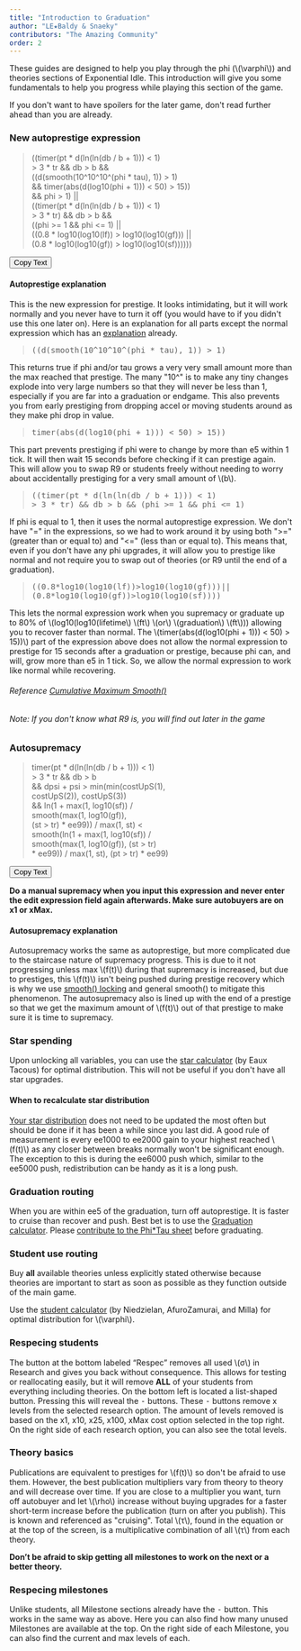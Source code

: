 ```yaml
---
title: "Introduction to Graduation"
author: "LE★Baldy & Snaeky"
contributors: "The Amazing Community"
order: 2
---
```


These guides are designed to help you play through the phi (\\(\varphi\\)) and theories sections
of Exponential Idle. This introduction will give you some fundamentals to help you progress
while playing this section of the game.

If you don't want to have spoilers for the later game, don't read
further ahead than you are already.

### New autoprestige expression

<blockquote id="ap_eq">
((timer(pt * d(ln(ln(db / b + 1))) &lt; 1)<br>
&gt; 3 * tr &amp;&amp; db &gt; b &amp;&amp;<br>
((d(smooth(10^10^10^(phi * tau), 1)) &gt; 1)<br>
&amp;&amp; timer(abs(d(log10(phi + 1))) < 50) &gt; 15))<br>
&amp;&amp; phi &gt; 1) ||<br>
((timer(pt * d(ln(ln(db / b + 1))) &lt; 1)<br>
&gt; 3 * tr) &amp;&amp; db &gt; b &amp;&amp;<br>
((phi &gt;= 1 &amp;&amp; phi &lt;= 1) ||<br>
((0.8 * log10(log10(lf)) &gt; log10(log10(gf))) ||<br>
(0.8 * log10(log10(gf)) &gt; log10(log10(sf))))))
</blockquote>

<button class="copy-btn" onClick="copyText('ap_eq');">Copy Text</button>

#### Autoprestige explanation

This is the new expression for prestige. It looks intimidating, but it will work normally and
you never have to turn it off (you would have to if you didn't use this one later on). Here is
an explanation for all parts except the normal expression which has an [explanation](https://exponential-idle-guides.netlify.app/guides/ex-basics/#autoprestige-explanation) already.

<blockquote style="font-family:monospace;">((d(smooth(10^10^10^(phi * tau), 1)) > 1)</blockquote>

This returns true if phi and/or tau grows a very very small amount more than the max
reached that prestige. The many "10^" is to make any tiny changes explode into very large
numbers so that they will never be less than 1, especially if you are far into a graduation
or endgame. This also prevents you from early prestiging from dropping accel or moving
students around as they make phi drop in value.

<blockquote style="font-family:monospace;">timer(abs(d(log10(phi + 1))) < 50) > 15))</blockquote>

This part prevents prestiging if phi were to change by more than e5 within 1 tick. It
will then wait 15 seconds before checking if it can prestige again. This will allow you
to swap R9 or students freely without needing to worry about accidentally prestiging
for a very small amount of \\(b\\).

<blockquote style="font-family:monospace;">((timer(pt * d(ln(ln(db / b + 1))) &lt; 1)<br>
&gt; 3 * tr) &amp;&amp; db &gt; b && (phi >= 1 && phi <= 1)</blockquote>

If phi is equal to 1, then it uses the normal autoprestige expression. We don't have
 "=" in the expressions, so we had to work around it by using both ">=" (greater than
 or equal to) and "<=" (less than or equal to). This means that, even if you don't
 have any phi upgrades, it will allow you to prestige like normal and not require you
 to swap out of theories (or R9 until the end of a graduation).

<blockquote style="font-family:monospace;">((0.8*log10(log10(lf))>log10(log10(gf)))||<br>(0.8*log10(log10(gf))>log10(log10(sf))))</blockquote>

This lets the normal expression work when you supremacy or graduate up to 80% of
\\(log10(log10(lifetime\\) \\(ft\\) \\(or\\) \\(graduation\\) \\(ft\\))) allowing you to
recover faster than normal. The \\(timer(abs(d(log10(phi + 1))) < 50) > 15))\\) part
of the expression above does not allow the normal expression to prestige for 15 seconds after
a graduation or prestige, because phi can, and will, grow more than e5 in 1 tick. So,
we allow the normal expression to work like normal while recovering.

###### Reference [Cumulative Maximum Smooth()](https://exponential-idle-guides.netlify.app/guides/ex-basics/#method-3-cumulative-maximum)

###### Note: If you don't know what R9 is, you will find out later in the game

### Autosupremacy

<blockquote id="as_eq">
timer(pt * d(ln(ln(db / b + 1))) &lt; 1)<br>
&gt; 3 * tr &amp;&amp; db &gt; b<br>
&amp;&amp; dpsi + psi &gt; min(min(costUpS(1),<br>
costUpS(2)), costUpS(3))<br>
&amp;&amp; ln(1 + max(1, log10(sf)) /<br>
smooth(max(1, log10(gf)),<br>
(st &gt; tr) * ee99)) / max(1, st) &lt;<br>
smooth(ln(1 + max(1, log10(sf)) /<br>
smooth(max(1, log10(gf)), (st &gt; tr)<br>
* ee99)) / max(1, st), (pt &gt; tr) * ee99)
</blockquote>

<button class="copy-btn" onClick="copyText('as_eq');">Copy Text</button>

**Do a manual supremacy when you input this expression and never enter the
edit expression field again afterwards. Make sure autobuyers are on x1
or xMax.**

#### Autosupremacy explanation

Autosupremacy works the same as autoprestige, but more complicated due to the staircase nature of supremacy progress. This is due to it not progressing unless max \\(f(t)\\) during that supremacy is increased, but due to prestiges, this \\(f(t)\\) isn't being pushed during prestige recovery which is why we use [smooth() locking](https://exponential-idle-guides.netlify.app/guides/ex-basics/#method-2-lock) and general smooth() to mitigate this phenomenon. The autosupremacy also is lined up with the end of a prestige so that we get the maximum amount of \\(f(t)\\) out of that prestige to make sure it is time to supremacy.

### Star spending

Upon unlocking all variables, you can use the [star calculator](https://conicgames.github.io/exponentialidle/stars) (by Eaux Tacous) for optimal distribution. This will not be useful if you don't have all star upgrades.

#### When to recalculate star distribution

[Your star distribution](https://conicgames.github.io/exponentialidle/stars) does not need to be updated the most often but should be done if it has been a while since you last did. A good rule of measurement is every ee1000 to ee2000 gain to your highest reached \\(f(t)\\) as any closer between breaks normally won't be significant enough. The exception to this is during the ee6000 push which, similar to the ee5000 push, redistribution can be handy as it is a long push.

### Graduation routing

When you are within ee5 of the graduation, turn off autoprestige. It is faster
to cruise than recover and push. Best bet is to use the [Graduation
calculator](https://replit.com/@LEBaldy2002/gradcalc). Please [contribute to the Phi\*Tau sheet](https://docs.google.com/forms/d/12ldZ22WXQrmsHVt_269-a55KTir-KvT65gmX2JXTYpQ/edit) before graduating.

### Student use routing

Buy **all** available theories unless
explicitly stated otherwise because theories are important to start as soon
as possible as they function outside of the main game.

Use the [student calculator](https://conicgames.github.io/exponentialidle/students.html) (by Niedzielan, AfuroZamurai, and Milla) for optimal distribution for \\(\varphi\\).

### Respecing students

The button at the bottom labeled “Respec” removes all used \\(σ\\) in
Research and gives you back without consequence. This allows for testing
or reallocating easily, but it will remove **ALL** of your students from
everything including theories. On the bottom left is located a list-shaped
button. Pressing this will reveal the <kbd>-</kbd> buttons. These
<kbd>-</kbd> buttons remove x levels from the selected research option.
The amount of levels removed is based on the x1, x10, x25, x100, xMax
cost option selected in the top right. On the right side of each
research option, you can also see the total levels.

### Theory basics

Publications are equivalent to prestiges for \\(f(t)\\) so don't be afraid to
use them. However, the best publication multipliers vary from theory to theory and will
decrease over time. If you are close to a multiplier you want, turn off autobuyer
and let \\(\rho\\) increase without buying upgrades for a faster short-term increase
before the publication (turn on after you publish). This is known and referenced as "cruising".
Total \\(τ\\), found in the equation or at the top of the screen, is a multiplicative
combination of all \\(τ\\) from each theory.

**Don’t be afraid to skip getting all milestones to work on the next or a better theory.**

### Respecing milestones

Unlike students, all Milestone sections already have the <kbd>-</kbd> button.
This works in the same way as above. Here you can also find how many
unused Milestones are available at the top. On the right side of each
Milestone, you can also find the current and max levels of each.
